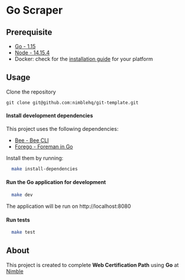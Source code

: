 # Go Scraper

## Prerequisite

- [Go - 1.15](https://golang.org/doc/go1.15)
- [Node - 14.15.4](https://nodejs.org/en/)
- Docker: check for the [installation guide](https://www.docker.com/products/docker-desktop) for your platform

## Usage

Clone the repository

`git clone git@github.com:nimblehq/git-template.git`

#### Install development dependencies

This project uses the following dependencies:

- [Bee - Bee CLI](https://github.com/beego/bee)
- [Forego - Foreman in Go](https://github.com/ddollar/forego)

Install them by running:

```sh
  make install-dependencies
```

#### Run the Go application for development

```sh
  make dev
```

The application will be run on http://localhost:8080

#### Run tests

```sh
  make test
```

## About

This project is created to complete **Web Certification Path** using **Go** at [Nimble](https://nimblehq.co)
